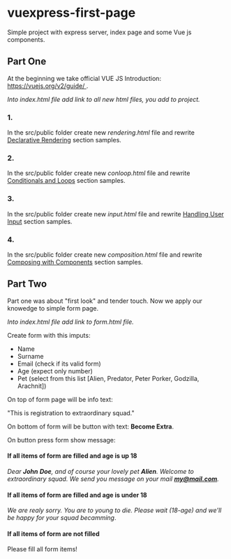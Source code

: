 # vuexpress-first-page
Simple project with express server, index page and some Vue js components.

## Part One

At the beginning we take official VUE JS Introduction: https://vuejs.org/v2/guide/ .

*Into index.html file add link to all new html files, you add to project.*

### 1.

In the src/public folder create new *rendering.html* file and rewrite [Declarative Rendering](https://vuejs.org/v2/guide/#Declarative-Rendering) section samples.

### 2.

In the src/public folder create new *conloop.html* file and rewrite [Conditionals and Loops](https://vuejs.org/v2/guide/#Conditionals-and-Loops) section samples.

### 3.

In the src/public folder create new *input.html* file and rewrite [Handling User Input](https://vuejs.org/v2/guide/#Handling-User-Input) section samples.

### 4.

In the src/public folder create new *composition.html* file and rewrite [Composing with Components](https://vuejs.org/v2/guide/#Composing-with-Components) section samples.

## Part Two

Part one was about "first look" and tender touch. Now we apply our knowedge to simple form page.

*Into index.html file add link to form.html file.*



Create form with this imputs:

- Name
- Surname
- Email (check if its valid form)
- Age (expect only number)
- Pet (select from this list [Alien, Predator, Peter Porker, Godzilla, Arachnit])



On top of form page will be info text:

"This is registration to extraordinary squad."



On bottom of form will be button with text: **Become Extra**.



On button press form show message:

#### If all items of form are filled and age is up 18

*Dear **John** **Doe**, and of course your lovely pet **Alien**. Welcome to extraordinary squad. We send you message on your mail **my@mail.com**.*

#### If all items of form are filled and age is under 18

*We are realy sorry. You are to young to die. Please wait (18-age) and we'll be happy for your squad becamming*.

#### If all items of form are not filled

Please fill all form items!